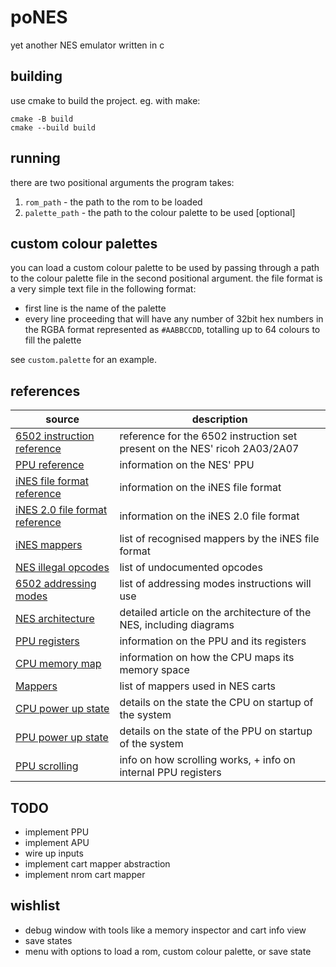 # poNES
yet another NES emulator written in c

## building
use cmake to build the project. eg. with make:

```
cmake -B build
cmake --build build
```

## running
there are two positional arguments the program takes:

1. `rom_path` - the path to the rom to be loaded
2. `palette_path` - the path to the colour palette to be used [optional]

## custom colour palettes
you can load a custom colour palette to be used by passing through a path to the colour palette file in the second
positional argument. the file format is a very simple text file in the following format:

- first line is the name of the palette
- every line proceeding that will have any number of 32bit hex numbers in the RGBA format represented as `#AABBCCDD`,
  totalling up to 64 colours to fill the palette

see `custom.palette` for an example.

## references
| source | description |
|---|---|
| [6502 instruction reference](https://www.nesdev.org/obelisk-6502-guide/reference.html) | reference for the 6502 instruction set present on the NES' ricoh 2A03/2A07 |
| [PPU reference](https://www.nesdev.org/wiki/PPU) | information on the NES' PPU |
| [iNES file format reference](https://www.nesdev.org/wiki/INES) | information on the iNES file format |
| [iNES 2.0 file format reference](https://www.nesdev.org/wiki/NES_2.0) | information on the iNES 2.0 file format |
| [iNES mappers](https://www.nesdev.org/wiki/Mapper#iNES_1.0_mapper_grid) | list of recognised mappers by the iNES file format |
| [NES illegal opcodes](https://www.nesdev.org/wiki/CPU_unofficial_opcodes) | list of undocumented opcodes |
| [6502 addressing modes](https://www.nesdev.org/obelisk-6502-guide/addressing.html) | list of addressing modes instructions will use |
| [NES architecture](https://www.copetti.org/writings/consoles/nes/) | detailed article on the architecture of the NES, including diagrams |
| [PPU registers](https://www.nesdev.org/wiki/PPU_registers) | information on the PPU and its registers |
| [CPU memory map](https://www.nesdev.org/wiki/CPU_memory_map) | information on how the CPU maps its memory space |
| [Mappers](https://www.nesdev.org/wiki/Mapper) | list of mappers used in NES carts |
| [CPU power up state](https://www.nesdev.org/wiki/CPU_power_up_state) | details on the state the CPU on startup of the system |
| [PPU power up state](https://www.nesdev.org/wiki/PPU_power_up_state) | details on the state of the PPU on startup of the system |
| [PPU scrolling](https://www.nesdev.org/wiki/PPU_scrolling) | info on how scrolling works, + info on internal PPU registers |

## TODO
- implement PPU
- implement APU
- wire up inputs 
- implement cart mapper abstraction
- implement nrom cart mapper

## wishlist
- debug window with tools like a memory inspector and cart info view
- save states
- menu with options to load a rom, custom colour palette, or save state
